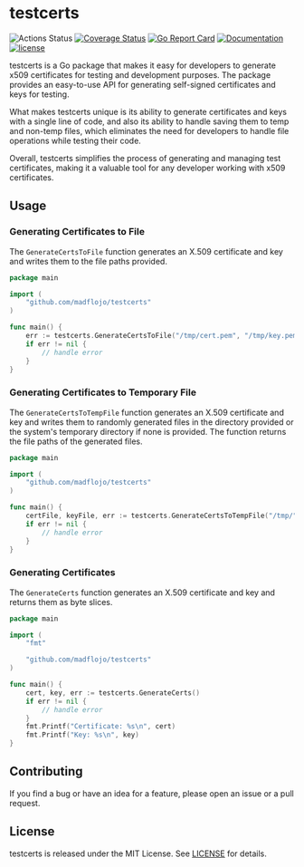 # testcerts

![Actions Status](https://github.com/madflojo/testcerts/actions/workflows/go.yaml/badge.svg?branch=main)
 [![Coverage Status](https://coveralls.io/repos/github/madflojo/testcerts/badge.svg?branch=master)](https://coveralls.io/github/madflojo/testcerts?branch=master) [![Go Report Card](https://goreportcard.com/badge/github.com/madflojo/testcerts)](https://goreportcard.com/report/github.com/madflojo/testcerts) [![Documentation](https://godoc.org/github.com/madflojo/testcerts?status.svg)](http://godoc.org/github.com/madflojo/testcerts)
[![license](https://img.shields.io/github/license/madflojo/testcerts.svg?maxAge=2592000)](https://github.com/madflojo/testcerts/LICENSE)

testcerts is a Go package that makes it easy for developers to generate x509 certificates for testing and development purposes. The package provides an easy-to-use API for generating self-signed certificates and keys for testing.

What makes testcerts unique is its ability to generate certificates and keys with a single line of code, and also its ability to handle saving them to temp and non-temp files, which eliminates the need for developers to handle file operations while testing their code.

Overall, testcerts simplifies the process of generating and managing test certificates, making it a valuable tool for any developer working with x509 certificates.

## Usage

### Generating Certificates to File

The `GenerateCertsToFile` function generates an X.509 certificate and key and writes them to the file paths provided.

```go
package main

import (
	"github.com/madflojo/testcerts"
)

func main() {
	err := testcerts.GenerateCertsToFile("/tmp/cert.pem", "/tmp/key.pem")
	if err != nil {
		// handle error
	}
}
```

### Generating Certificates to Temporary File

The `GenerateCertsToTempFile` function generates an X.509 certificate and key and writes them to randomly generated files in the directory provided or the system's temporary directory if none is provided. The function returns the file paths of the generated files.

```go
package main

import (
	"github.com/madflojo/testcerts"
)

func main() {
	certFile, keyFile, err := testcerts.GenerateCertsToTempFile("/tmp/")
	if err != nil {
		// handle error
	}
}
```

### Generating Certificates

The `GenerateCerts` function generates an X.509 certificate and key and returns them as byte slices.

```go
package main

import (
	"fmt"

	"github.com/madflojo/testcerts"
)

func main() {
	cert, key, err := testcerts.GenerateCerts()
	if err != nil {
		// handle error
	}
	fmt.Printf("Certificate: %s\n", cert)
	fmt.Printf("Key: %s\n", key)
}
```

## Contributing

If you find a bug or have an idea for a feature, please open an issue or a pull request.

## License

testcerts is released under the MIT License. See [LICENSE](./LICENSE) for details.



